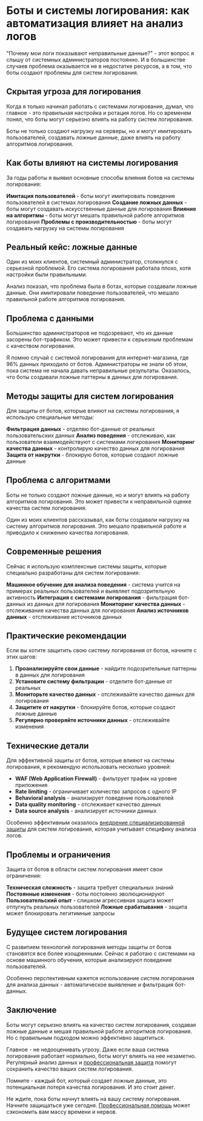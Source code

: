 ﻿# Боты и системы логирования: как автоматизация влияет на анализ логов

"Почему мои логи показывают неправильные данные?" - этот вопрос я слышу от системных администраторов постоянно. И в большинстве случаев проблема оказывается не в недостатке ресурсов, а в том, что боты создают проблемы для систем логирования.

## Скрытая угроза для логирования

Когда я только начинал работать с системами логирования, думал, что главное - это правильная настройка и ротация логов. Но со временем понял, что боты могут серьезно влиять на работу систем логирования.

Боты не только создают нагрузку на серверы, но и могут имитировать пользователей, создавать ложные данные, даже влиять на работу алгоритмов логирования.

## Как боты влияют на системы логирования

За годы работы я выявил основные способы влияния ботов на системы логирования:

**Имитация пользователей** - боты могут имитировать поведение пользователей в системах логирования
**Создание ложных данных** - боты могут создавать искусственные данные для логирования
**Влияние на алгоритмы** - боты могут мешать правильной работе алгоритмов логирования
**Проблемы с производительностью** - боты могут создавать нагрузку на системы логирования

## Реальный кейс: ложные данные

Один из моих клиентов, системный администратор, столкнулся с серьезной проблемой. Его система логирования работала плохо, хотя настройки были правильными.

Анализ показал, что проблема была в ботах, которые создавали ложные данные. Они имитировали поведение пользователей, что мешало правильной работе алгоритмов логирования.

## Проблема с данными

Большинство администраторов не подозревают, что их данные засорены бот-трафиком. Это может привести к серьезным проблемам с качеством логирования.

Я помню случай с системой логирования для интернет-магазина, где 96% данных приходило от ботов. Администраторы не знали об этом, пока система не начала давать неправильные результаты. Оказалось, что боты создавали ложные паттерны в данных для логирования.

## Методы защиты для систем логирования

Для защиты от ботов, которые влияют на системы логирования, я использую специальные методы:

**Фильтрация данных** - отделяю бот-данные от реальных пользовательских данных
**Анализ поведения** - отслеживаю, как пользователи взаимодействуют с системами логирования
**Мониторинг качества данных** - контролирую качество данных для логирования
**Защита от накрутки** - блокирую ботов, которые создают ложные данные

## Проблема с алгоритмами

Боты не только создают ложные данные, но и могут влиять на работу алгоритмов логирования. Это может привести к неправильной оценке качества систем логирования.

Один из моих клиентов рассказывал, как боты создавали нагрузку на систему алгоритмов логирования. Это мешало правильной работе и приводило к снижению качества логирования.

## Современные решения

Сейчас я использую комплексные системы защиты, которые специально разработаны для систем логирования:

**Машинное обучение для анализа поведения** - система учится на примерах реальных пользователей и выявляет подозрительную активность
**Интеграция с системами логирования** - фильтрация бот-данных из данных для логирования
**Мониторинг качества данных** - отслеживание качества данных для логирования
**Анализ источников данных** - отслеживание источников данных

## Практические рекомендации

Если вы хотите защитить свою систему логирования от ботов, начните с этих шагов:

1. **Проанализируйте свои данные** - найдите подозрительные паттерны в данных для логирования
2. **Установите систему фильтрации** - отделите бот-данные от реальных
3. **Мониторьте качество данных** - отслеживайте качество данных для логирования
4. **Защитите от накрутки** - блокируйте ботов, которые создают ложные данные
5. **Регулярно проверяйте источники данных** - отслеживайте изменения

## Технические детали

Для эффективной защиты от ботов, которые влияют на системы логирования, я рекомендую использовать несколько уровней:

- **WAF (Web Application Firewall)** - фильтрует трафик на уровне приложения
- **Rate limiting** - ограничивает количество запросов с одного IP
- **Behavioral analysis** - анализирует поведение пользователей
- **Data quality monitoring** - отслеживает качество данных
- **Data source analysis** - анализирует источники данных

Особенно эффективным оказалось [внедрение специализированной защиты](https://progaem.com/ustanovka-antibota-usluga-po-zashhite-ot-botov-vashih-sajtov-na-razlichnyh-cms-sistemah.html) для систем логирования, которая учитывает специфику анализа логов.

## Проблемы и ограничения

Защита от ботов в области систем логирования имеет свои ограничения:

**Техническая сложность** - защита требует специальных знаний
**Постоянные изменения** - боты постоянно эволюционируют
**Пользовательский опыт** - слишком агрессивная защита может отпугнуть реальных пользователей
**Ложные срабатывания** - защита может блокировать легитимные запросы

## Будущее систем логирования

С развитием технологий логирования методы защиты от ботов становятся все более изощренными. Сейчас я работаю с системами на основе машинного обучения, которые анализируют поведение пользователей.

Особенно перспективным кажется использование систем логирования для анализа данных - автоматическое выявление и фильтрация бот-данных.

## Заключение

Боты могут серьезно влиять на качество систем логирования, создавая ложные данные и мешая правильной работе алгоритмов логирования. Но с правильным подходом можно эффективно защититься.

Главное - не недооценивать угрозу. Даже если ваша система логирования работает нормально, боты могут влиять на нее незаметно. Регулярный анализ данных и [профессиональная защита](https://progaem.com/ustanovka-antibota-usluga-po-zashhite-ot-botov-vashih-sajtov-na-razlichnyh-cms-sistemah.html) помогут сохранить качество ваших систем логирования.

Помните - каждый бот, который создает ложные данные, это потенциальная потеря качества логирования. И это стоит денег.

Не ждите, пока боты начнут влиять на вашу систему логирования. Начните защищаться уже сегодня. [Профессиональная помощь](https://progaem.com/ustanovka-antibota-usluga-po-zashhite-ot-botov-vashih-sajtov-na-razlichnyh-cms-sistemah.html) может сэкономить вам массу времени и нервов.
